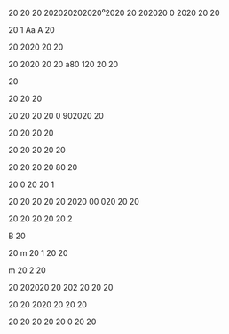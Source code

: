 

20  20  20 202020202020⁰2020 20  202020 0  2020 20 20

20  1  Aa  A 20

20  2020  20  20

20  2020  20 20  a80  120 20   20

20

20  20  20

20  20  20  20  0 902020 20

20 20  20  20

20  20  20  20  20

20  20  20 20  80  20

20  0  20  20  1

20  20  20  20  20  2020  00  020 20  20

20  20  20  20  20  2

B  20

20  m  20  1 20  20

m  20  2 20

20  202020  20  202  20  20  20

20  20  2020  20  20   20

20  20  20 20 20  0   20 20



